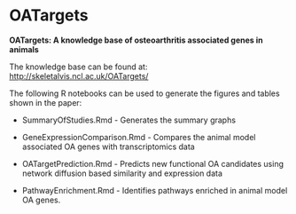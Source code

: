 # OATargets
**OATargets: A knowledge base of osteoarthritis associated genes in animals**

The knowledge base can be found at: http://skeletalvis.ncl.ac.uk/OATargets/

The following R notebooks can be used to generate the figures and tables shown in the paper:

* SummaryOfStudies.Rmd - Generates the summary graphs

* GeneExpressionComparison.Rmd - Compares the animal model associated OA genes with transcriptomics data

* OATargetPrediction.Rmd - Predicts new functional OA candidates using network diffusion based similarity and expression data

* PathwayEnrichment.Rmd - Identifies pathways enriched in animal model OA genes.

